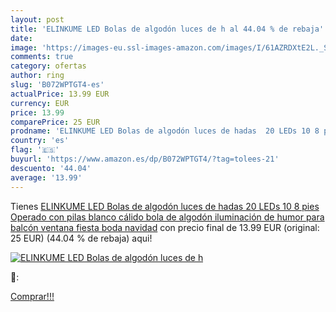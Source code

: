 ```yaml
---
layout: post
title: 'ELINKUME LED Bolas de algodón luces de h al 44.04 % de rebaja'
date: 
image: 'https://images-eu.ssl-images-amazon.com/images/I/61AZRDXtE2L._SL200_.jpg'
comments: true
category: ofertas
author: ring
slug: 'B072WPTGT4-es'
actualPrice: 13.99 EUR
currency: EUR
price: 13.99
comparePrice: 25 EUR
prodname: 'ELINKUME LED Bolas de algodón luces de hadas  20 LEDs 10 8 pies  Operado con pilas  blanco cálido bola de algodón iluminación de humor para balcón  ventana  fiesta  boda  navidad'
country: 'es'
flag: '🇪🇸'
buyurl: 'https://www.amazon.es/dp/B072WPTGT4/?tag=tolees-21'
descuento: '44.04'
average: '13.99'
---
```


Tienes [ELINKUME LED Bolas de algodón luces de hadas  20 LEDs 10 8 pies  Operado con pilas  blanco cálido bola de algodón iluminación de humor para balcón  ventana  fiesta  boda  navidad](https://www.amazon.es/dp/B072WPTGT4/?tag=tolees-21) con precio final de  13.99 EUR (original: 25 EUR) (44.04 %  de rebaja) aqui!

[![ELINKUME LED Bolas de algodón luces de h](https://images-eu.ssl-images-amazon.com/images/I/61AZRDXtE2L._SL200_.jpg)](https://www.amazon.es/dp/B072WPTGT4/?tag=tolees-21)

🔎:


[Comprar!!!](https://www.amazon.es/dp/B072WPTGT4/?tag=tolees-21)
